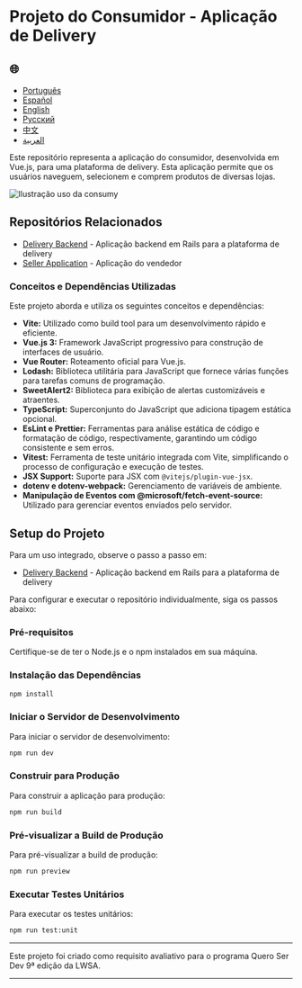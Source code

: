 # Projeto do Consumidor - Aplicação de Delivery


<h2>🌐</h2>
<ul>
  <li><a href="https://github.com/SamuelRocha91/consumy" target="_blank">Português</a></li>
  <li><a href="https://github.com/SamuelRocha91/consumy/blob/main/README_es.md" target="_blank">Español</a></li>
  <li><a href="https://github.com/SamuelRocha91/consumy/blob/main/README_en.md" target="_blank">English</a></li>
  <li><a href="https://github.com/SamuelRocha91/consumy/blob/main/README_ru.md" target="_blank">Русский</a></li>
  <li><a href="https://github.com/SamuelRocha91/consumy/blob/main/README_ch.md" target="_blank">中文</a></li>
  <li><a href="https://github.com/SamuelRocha91/consumy/blob/main/README_ar.md" target="_blank">العربية</a></li>
</ul>

Este repositório representa a aplicação do consumidor, desenvolvida em Vue.js, para uma plataforma de delivery. Esta aplicação permite que os usuários naveguem, selecionem e comprem produtos de diversas lojas.

![Ilustração uso da consumy](./assets/consumy.gif)

## Repositórios Relacionados

- [Delivery Backend](https://github.com/SamuelRocha91/delivery_back) - Aplicação backend em Rails para a plataforma de delivery
- [Seller Application](https://github.com/SamuelRocha91/seller_application) - Aplicação do vendedor

### Conceitos e Dependências Utilizadas

Este projeto aborda e utiliza os seguintes conceitos e dependências:

- **Vite:** Utilizado como build tool para um desenvolvimento rápido e eficiente.
- **Vue.js 3:** Framework JavaScript progressivo para construção de interfaces de usuário.
- **Vue Router:** Roteamento oficial para Vue.js.
- **Lodash:** Biblioteca utilitária para JavaScript que fornece várias funções para tarefas comuns de programação.
- **SweetAlert2:** Biblioteca para exibição de alertas customizáveis e atraentes.
- **TypeScript:** Superconjunto do JavaScript que adiciona tipagem estática opcional.
- **EsLint e Prettier:** Ferramentas para análise estática de código e formatação de código, respectivamente, garantindo um código consistente e sem erros.
- **Vitest:** Ferramenta de teste unitário integrada com Vite, simplificando o processo de configuração e execução de testes.
- **JSX Support:** Suporte para JSX com `@vitejs/plugin-vue-jsx`.
- **dotenv e dotenv-webpack:** Gerenciamento de variáveis de ambiente.
- **Manipulação de Eventos com @microsoft/fetch-event-source:** Utilizado para gerenciar eventos enviados pelo servidor.


## Setup do Projeto

Para um uso integrado, observe o passo a passo em:

- [Delivery Backend](https://github.com/SamuelRocha91/delivery_back) - Aplicação backend em Rails para a plataforma de delivery

Para configurar e executar o repositório individualmente, siga os passos abaixo:

### Pré-requisitos

Certifique-se de ter o Node.js e o npm instalados em sua máquina.

### Instalação das Dependências

```sh
npm install
```

### Iniciar o Servidor de Desenvolvimento

Para iniciar o servidor de desenvolvimento:

```sh
npm run dev
```

### Construir para Produção

Para construir a aplicação para produção:

```sh
npm run build
```

### Pré-visualizar a Build de Produção

Para pré-visualizar a build de produção:

```sh
npm run preview
```

### Executar Testes Unitários

Para executar os testes unitários:

```sh
npm run test:unit
```
---

Este projeto foi criado como requisito avaliativo para o programa Quero Ser Dev 9ª edição da LWSA.

---
